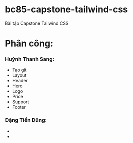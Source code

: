# bc85-capstone-tailwind-css

Bài tập Capstone Tailwind CSS

# Phân công:

### Huỳnh Thanh Sang:

- Tạo git
- Layout
- Header
- Hero
- Logo
- Price
- Support
- Footer

### Đặng Tiến Dũng:

-
-
